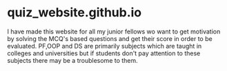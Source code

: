 # quiz_website.github.io
I have made this website for all my junior fellows wo want to get motivation by solving the MCQ's based questions and get their score in order to be evaluated. PF,OOP and DS are primarily subjects which are taught in colleges and universities but if students don't pay attention to these subjects there may be a troublesome to them.
